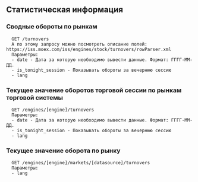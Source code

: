 ## Статистическая информация

### Cводные обороты по рынкам
      GET /turnovers
      А по этому запросу можно посмотреть описание полей: https://iss.moex.com/iss/engines/stock/turnovers/rowParser.xml
      Параметры:
      - date - Дата за которую необходимо вывести данные. Формат: ГГГГ-ММ-ДД.
      - is_tonight_session - Показывать обороты за вечернюю сессию
      - lang

### Текущее значение оборотов торговой сессии по рынкам торговой системы
      GET /engines/[engine]/turnovers
      Параметры:
      - date - Дата за которую необходимо вывести данные. Формат: ГГГГ-ММ-ДД.
      - is_tonight_session - Показывать обороты за вечернюю сессию
      - lang

### Текущее значение оборота по рынку
      GET /engines/[engine]/markets/[datasource]/turnovers
      Параметры:
      - lang

